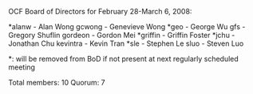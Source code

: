 OCF Board of Directors for February 28-March 6, 2008:

*alanw - Alan Wong
gcwong - Genevieve Wong
*geo - George Wu
gfs - Gregory Shuflin
gordeon - Gordon Mei
*griffin - Griffin Foster
*jchu - Jonathan Chu
kevintra - Kevin Tran
*sle - Stephen Le
sluo - Steven Luo

*: will be removed from BoD if not present at next regularly scheduled meeting

Total members: 10
Quorum: 7
